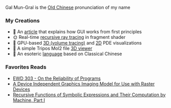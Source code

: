 Gal Mun-Gral is the [Old Chinese](https://en.wikipedia.org/wiki/Old_Chinese) pronunciation of my name

### My Creations
- 📜 An [article](https://galmungral.github.io/sigui/) that explains how GUI works from first principles
- 🌞 Real-time [recursive ray tracing](https://galmungral.github.io/gl-raytracer/) in fragment shader
- 🌌 GPU-based [3D (volume tracing)](https://galmungral.github.io/fdm-3d/) and [2D](https://galmungral.github.io/fdm-2d/) PDE visualizations 
- 🧬 A simple Tripos Mol2 file [3D viewer](https://galmungral.github.io/mol-renderer)
- 🔣 An esoteric [language](https://galmungral.github.io/hanbun-lang/) based on Classical Chinese

### Favorites Reads
- [EWD 303 - On the Reliability of Programs](https://www.cs.utexas.edu/users/EWD/ewd03xx/EWD303.PDF)
- [A Device Independent Graphics Imaging Model for Use with Raster Devices](https://dl.acm.org/doi/pdf/10.1145/800064.801297)
- [Recursive Functions of Symbolic Expressions and Their Computation by Machine, Part I](https://dl.acm.org/doi/pdf/10.1145/367177.367199)
